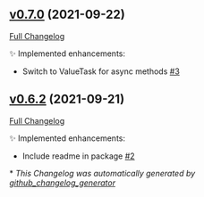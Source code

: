 

## [v0.7.0](https://github.com/devlooped/WebSocketPipe/tree/v0.7.0) (2021-09-22)

[Full Changelog](https://github.com/devlooped/WebSocketPipe/compare/v0.6.2...v0.7.0)

:sparkles: Implemented enhancements:

- Switch to ValueTask for async methods [\#3](https://github.com/devlooped/WebSocketPipe/issues/3)

## [v0.6.2](https://github.com/devlooped/WebSocketPipe/tree/v0.6.2) (2021-09-21)

[Full Changelog](https://github.com/devlooped/WebSocketPipe/compare/b8c36a2781d58c62c7b6577ee8dde808f45371f0...v0.6.2)

:sparkles: Implemented enhancements:

- Include readme in package [\#2](https://github.com/devlooped/WebSocketPipe/issues/2)



\* *This Changelog was automatically generated by [github_changelog_generator](https://github.com/github-changelog-generator/github-changelog-generator)*
